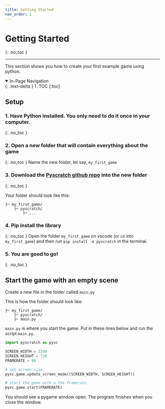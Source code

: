 ```yaml
---
title: Getting Started
nav_order: 1
---
```

# Getting Started 
{: .no_toc }

---
This section shows you how to create your first example game using python. 

<details open markdown="block">
  <summary>
    In-Page Navigation
  </summary>
  {: .text-delta }
1. TOC
{:toc}
</details>

## Setup 
### 1. Have Python installed. You only need to do it once in your computer. 
{: .no_toc }


### 2. Open a new folder that will contain everything about the game 
{: .no_toc }
Name the new folder, let say, `my_first_game`


### 3. Download the [Pyscratch github repo](https://github.com/kwdChan/pyscratch) into the new folder 
{: .no_toc }

Your folder should look like this: 
```
├─ my_first_game/
    ├─ pyscratch/
        ├─ ...
```

### 4. Pip install the library 
{: .no_toc }
Open the folder `my_first_game` on vscode (or `cd` into `my_first_game`) and then run `pip install -e pyscratch` in the terminal. 


### 5. You are good to go!  
{: .no_toc }



## Start the game with an empty scene
Create a new file in the folder called `main.py`

This is how the folder should look like:
```
├─ my_first_game/
    ├─ pyscratch/
    ├─ main.py
```

`main.py` is where you start the game. Put in these lines below and run the script `main.py`. 

```python
import pyscratch as pysc

SCREEN_WIDTH = 1280
SCREEN_HEIGHT = 720
FRAMERATE = 60 

# set screen size
pysc.game.update_screen_mode((SCREEN_WIDTH, SCREEN_HEIGHT)) 

# start the game with a the framerate
pysc.game.start(FRAMERATE) 
```

You should see a pygame window open. The program finishes when you close the window. 